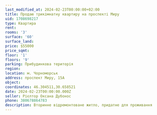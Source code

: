 ```yaml
---
last_modified_at: 2024-02-23T00:00:00+02:00
title: Продаю трикімнатну квартиру на проспекті Миру
uid: 1708698217
type: Квартира
rent:
rooms: '3'
surface: '60'
surface_land:
price: $55000
price_sqmt:
floor: '1'
floors: '9'
parking: Прибудинкова територія
region:
location: м. Чорноморськ
address: проспект Миру, 15А
object:
coordinates: 46.304511,30.658521
date: 2024-02-23T00:00:00.000Z
seller: Рієлтор Оксана Дубонос
phone: 380678864783
description: Вторинне відремонтоване житло, придатне для проживання
---
```

